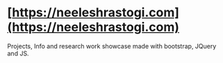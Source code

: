 # [https://neeleshrastogi.com](https://neeleshrastogi.com)
Projects, Info and research work showcase made with bootstrap, JQuery and JS.

